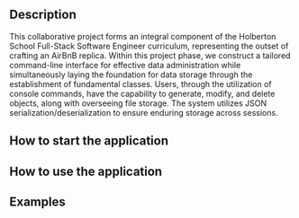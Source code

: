 ## Description

This collaborative project forms an integral component of the Holberton School Full-Stack Software Engineer curriculum, representing the outset of crafting an AirBnB replica. Within this project phase, we construct a tailored command-line interface for effective data administration while simultaneously laying the foundation for data storage through the establishment of fundamental classes. Users, through the utilization of console commands, have the capability to generate, modify, and delete objects, along with overseeing file storage. The system utilizes JSON serialization/deserialization to ensure enduring storage across sessions.

## How to start the application

## How to use the application

## Examples